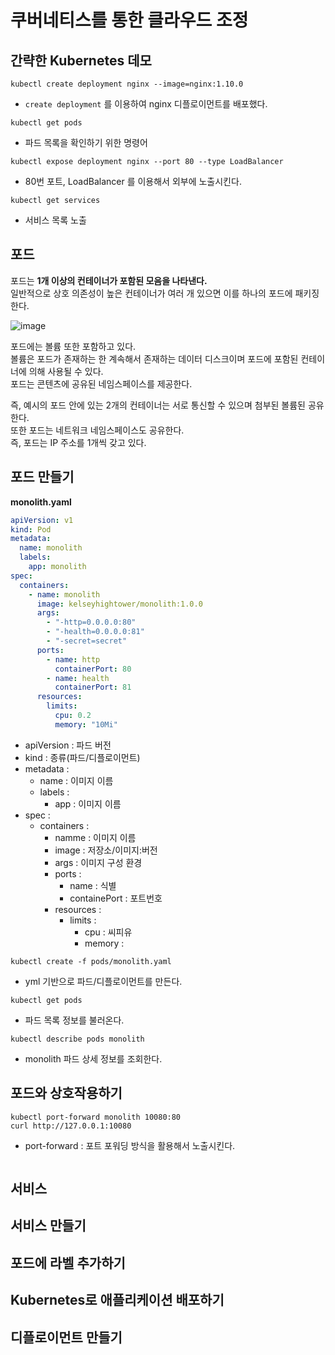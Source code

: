 # 쿠버네티스를 통한 클라우드 조정

## 간략한 Kubernetes 데모   

```shell
kubectl create deployment nginx --image=nginx:1.10.0
```
* `create deployment` 를 이용하여 nginx 디플로이먼트를 배포했다.  

```shell
kubectl get pods
```
* 파드 목록을 확인하기 위한 명령어

```shell
kubectl expose deployment nginx --port 80 --type LoadBalancer
```
* 80번 포트, LoadBalancer 를 이용해서 외부에 노출시킨다.    

```shell
kubectl get services
```
* 서비스 목록 노출   

## 포드   
           
포드는 **1개 이상의 컨테이너가 포함된 모음을 나타낸다.**                  
일반적으로 상호 의존성이 높은 컨테이너가 여러 개 있으면 이를 하나의 포드에 패키징한다.     

![image](https://user-images.githubusercontent.com/50267433/177177621-b0d6722f-b530-4e0c-83e8-42f571627556.png)
    
포드에는 볼륨 또한 포함하고 있다.         
볼륨은 포드가 존재하는 한 계속해서 존재하는 데이터 디스크이며 포드에 포함된 컨테이너에 의해 사용될 수 있다.        
포드는 콘텐츠에 공유된 네임스페이스를 제공한다.       
       
즉, 예시의 포드 안에 있는 2개의 컨테이너는 서로 통신할 수 있으며 첨부된 볼륨된 공유한다.          
또한 포드는 네트워크 네임스페이스도 공유한다.         
즉, 포드는 IP 주소를 1개씩 갖고 있다.        
   
## 포드 만들기
   
**monolith.yaml**   
```yml
apiVersion: v1
kind: Pod
metadata:
  name: monolith
  labels:
    app: monolith
spec:
  containers:
    - name: monolith
      image: kelseyhightower/monolith:1.0.0
      args:
        - "-http=0.0.0.0:80"
        - "-health=0.0.0.0:81"
        - "-secret=secret"
      ports:
        - name: http
          containerPort: 80
        - name: health
          containerPort: 81
      resources:
        limits:
          cpu: 0.2
          memory: "10Mi"
```
* apiVersion : 파드 버전  
* kind : 종류(파드/디플로이먼트)  
* metadata : 
    * name : 이미지 이름 
    * labels :  
        * app : 이미지 이름   
* spec : 
    * containers : 
        * namme : 이미지 이름 
        * image : 저장소/이미지:버전
        * args : 이미지 구성 환경 
        * ports : 
            * name : 식별
            * containePort : 포트번호
        * resources : 
            * limits : 
                * cpu : 씨피유
                * memory :      

```shell
kubectl create -f pods/monolith.yaml
```
* yml 기반으로 파드/디플로이먼트를 만든다.

```shell
kubectl get pods
```
* 파드 목록 정보를 불러온다.   

```shell
kubectl describe pods monolith
```
* monolith 파드 상세 정보를 조회한다.  

## 포드와 상호작용하기

```shell
kubectl port-forward monolith 10080:80
curl http://127.0.0.1:10080
```
* port-forward : 포트 포워딩 방식을 활용해서 노출시킨다.  

```

```

## 서비스
## 서비스 만들기
## 포드에 라벨 추가하기
## Kubernetes로 애플리케이션 배포하기
## 디플로이먼트 만들기
